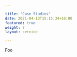 ```yaml
---

title: "Case Studies"  
date: 2021-04-13T15:15:34+10:00  
featured: true  
weight: 7  
layout: service

---
```


Foo

